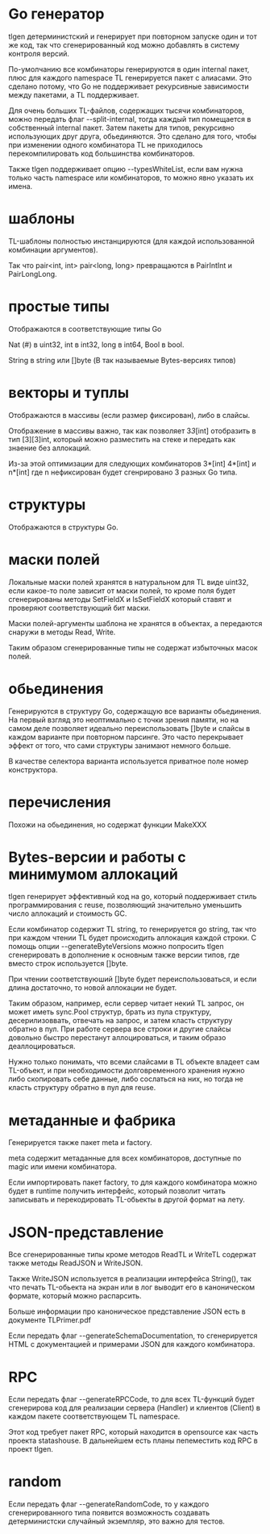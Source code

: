 # Go генератор

tlgen детерминистский и генерирует при повторном запуске один и тот же код, так что 
сгенерированный код можно добавлять в систему контроля версий.

По-умолчанию все комбинаторы генерируются в один internal пакет, плюс для каждого
namespace TL генерируется пакет с алиасами. Это сделано потому, что Go не поддерживает рекурсивные зависимости между пакетами, а TL поддерживает.

Для очень больших TL-файлов, содержащих тысячи комбинаторов, можно передать флаг --split-internal, тогда каждый тип помещается в собственный internal пакет.
Затем пакеты для типов, рекурсивно использующих друг друга, обьединяются. 
Это сделано для того, чтобы при изменении одного комбинатора TL не приходилось перекомпилировать код большинства комбинаторов.

Также tlgen поддерживает опцию --typesWhiteList, если вам нужна только часть namespace или комбинаторов, то можно явно указать их имена.

# шаблоны

TL-шаблоны полностью инстанцируются (для каждой использованной комбинации аргументов).

Так что pair<int, int> pair<long, long> превращаются в PairIntInt и PairLongLong.
 

# простые типы

Отображаются в соответствующие типы Go 

Nat (#) в uint32, int в int32, long в int64, Bool в bool.

String в string или []byte (В так называемые Bytes-версиях типов)

# векторы и туплы

Отображаются в массивы (если размер фиксирован), либо в слайсы.

Отображение в массивы важно, так как позволяет 3*3*[int] отобразить в тип [3][3]int, который можно разместить на стеке и передать как знаение без аллокаций.

Из-за этой оптимизации для следующих комбинаторов 3*[int] 4*[int] и n*[int] где n нефиксирован будет сгенрировано 3 разных Go типа.

# структуры

Отображаются в структуры Go.

# маски полей

Локальные маски полей хранятся в натуральном для TL виде uint32, если какое-то поле зависит от маски полей, то кроме поля будет сгенерированы методы
SetFieldX и IsSetFieldX который ставят и проверяют соответствующий бит маски.

Маски полей-аргументы шаблона не хранятся в объектах, а передаются снаружи в методы Read, Write.

Таким образом сгенерированные типы не содержат избыточных масок полей. 

# обьединения

Генерируются в структуру Go, содержащую все варианты обьединения.
На первый взгляд это неоптимально с точки зрения памяти, но на самом деле позволяет идеально переиспользовать []byte и слайсы в 
каждом варианте при повторном парсинге. Это часто перекрывает эффект от того, что сами структуры занимают немного больше.

В качестве селектора варианта используется приватное поле номер конструктора.

# перечисления

Похожи на обьединения, но содержат функции MakeXXX

# Bytes-версии и работы с минимумом аллокаций

tlgen генерирует эффективный код на go, который поддерживает стиль
программирования с reuse, позволяющий значительно уменьшить число аллокаций и стоимость GC.

Если комбинатор содержит TL string, то генерируется go string, так что при каждом чтении TL будет происходить аллокация каждой строки.
С помощь опции --generateByteVersions можно попросить tlgen сгенерировать в дополнение к основным также версии типов, где вместо строк используется []byte.

При чтении соответствуюший []byte будет переиспользоваться, и если длина достаточно, то новой аллокации не будет.

Таким образом, например, если сервер читает некий TL запрос, он может иметь sync.Pool структур, брать из пула структуру, десерилизоввать, отвечать на запрос, и затем класть структуру обратно в пул.
При работе сервера все строки и другие слайсы довольно быстро перестанут аллоцироваться, и таким образо деаллоцироваться.

Нужно только понимать, что всеми слайсами в TL объекте владеет сам TL-объект, и при необходимости долговременного хранения нужно либо скопировать себе данные, либо сослаться на них, но тогда не класть структуру обратно в пул для reuse.

# метаданные и фабрика

Генерируется также пакет meta и factory.

meta содержит метаданные для всех комбинаторов, доступные по magic или имени комбинатора.

Если импортировать пакет factory, то для каждого комбинатора можно будет в runtime получить интерфейс, который позволит читать записывать и перекодировать TL-обьекты в другой формат на лету.

# JSON-представление

Все сгенерированные типы кроме методов ReadTL и WriteTL содержат также методы ReadJSON и WriteJSON.

Также WriteJSON используется в реализации интерфейса String(), так что печать TL-обьекта на экран или в лог
выводит его в каноническом формате, который можно распарсить.

Больше информации про каноническое представление JSON есть в документе TLPrimer.pdf

Если передать флаг --generateSchemaDocumentation, то сгенерируется HTML с документацией и примерами JSON для каждого комбинатора.

# RPC

Если передать флаг --generateRPCCode, то для всех TL-функций будет сгенерирова код
для реализации сервера (Handler) и клиентов (Client) в каждом пакете соответствующем TL namespace.

Этот код требует пакет RPC, который находится в opensource как часть проекта statashouse.
В дальнейшем есть планы пепеместить код RPC в проект tlgen. 

# random

Если передать флаг --generateRandomCode, то у каждого сгенерированного типа появится возможность
создавать детерминистски случайный экземпляр, это важно для тестов. 

